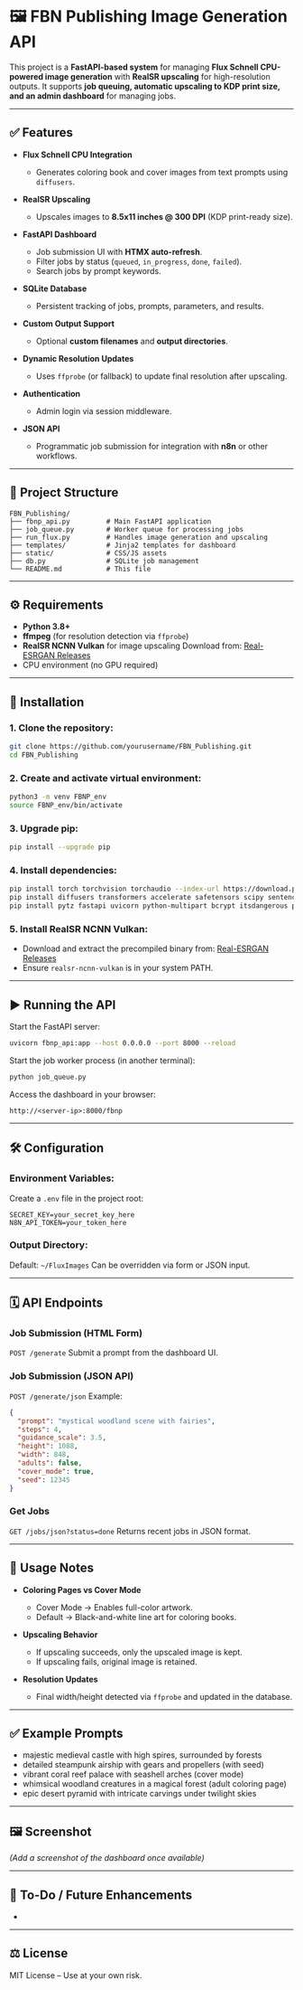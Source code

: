 # 🖼️ FBN Publishing Image Generation API

This project is a **FastAPI-based system** for managing **Flux Schnell CPU-powered image generation** with **RealSR upscaling** for high-resolution outputs. It supports **job queuing, automatic upscaling to KDP print size, and an admin dashboard** for managing jobs.

---

## ✅ Features

* **Flux Schnell CPU Integration**

  * Generates coloring book and cover images from text prompts using `diffusers`.
* **RealSR Upscaling**

  * Upscales images to **8.5x11 inches @ 300 DPI** (KDP print-ready size).
* **FastAPI Dashboard**

  * Job submission UI with **HTMX auto-refresh**.
  * Filter jobs by status (`queued`, `in_progress`, `done`, `failed`).
  * Search jobs by prompt keywords.
* **SQLite Database**

  * Persistent tracking of jobs, prompts, parameters, and results.
* **Custom Output Support**

  * Optional **custom filenames** and **output directories**.
* **Dynamic Resolution Updates**

  * Uses `ffprobe` (or fallback) to update final resolution after upscaling.
* **Authentication**

  * Admin login via session middleware.
* **JSON API**

  * Programmatic job submission for integration with **n8n** or other workflows.

---

## 📂 Project Structure

```
FBN_Publishing/
├── fbnp_api.py         # Main FastAPI application
├── job_queue.py        # Worker queue for processing jobs
├── run_flux.py         # Handles image generation and upscaling
├── templates/          # Jinja2 templates for dashboard
├── static/             # CSS/JS assets
├── db.py               # SQLite job management
└── README.md           # This file
```

---

## ⚙️ Requirements

* **Python 3.8+**
* **ffmpeg** (for resolution detection via `ffprobe`)
* **RealSR NCNN Vulkan** for image upscaling
  Download from: [Real-ESRGAN Releases](https://github.com/xinntao/Real-ESRGAN-ncnn-vulkan/releases)
* CPU environment (no GPU required)

---

## 🔧 Installation

### 1. Clone the repository:

```bash
git clone https://github.com/yourusername/FBN_Publishing.git
cd FBN_Publishing
```

### 2. Create and activate virtual environment:

```bash
python3 -m venv FBNP_env
source FBNP_env/bin/activate
```

### 3. Upgrade pip:

```bash
pip install --upgrade pip
```

### 4. Install dependencies:

```bash
pip install torch torchvision torchaudio --index-url https://download.pytorch.org/whl/cpu
pip install diffusers transformers accelerate safetensors scipy sentencepiece protobuf
pip install pytz fastapi uvicorn python-multipart bcrypt itsdangerous python-dotenv
```

### 5. Install RealSR NCNN Vulkan:

* Download and extract the precompiled binary from: [Real-ESRGAN Releases](https://github.com/xinntao/Real-ESRGAN-ncnn-vulkan/releases)
* Ensure `realsr-ncnn-vulkan` is in your system PATH.

---

## ▶️ Running the API

Start the FastAPI server:

```bash
uvicorn fbnp_api:app --host 0.0.0.0 --port 8000 --reload
```

Start the job worker process (in another terminal):

```bash
python job_queue.py
```

Access the dashboard in your browser:

```
http://<server-ip>:8000/fbnp
```

---

## 🛠️ Configuration

### Environment Variables:

Create a `.env` file in the project root:

```
SECRET_KEY=your_secret_key_here
N8N_API_TOKEN=your_token_here
```

### Output Directory:

Default: `~/FluxImages`
Can be overridden via form or JSON input.

---

## 🗓 API Endpoints

### Job Submission (HTML Form)

`POST /generate`
Submit a prompt from the dashboard UI.

### Job Submission (JSON API)

`POST /generate/json`
Example:

```json
{
  "prompt": "mystical woodland scene with fairies",
  "steps": 4,
  "guidance_scale": 3.5,
  "height": 1088,
  "width": 848,
  "adults": false,
  "cover_mode": true,
  "seed": 12345
}
```

### Get Jobs

`GET /jobs/json?status=done`
Returns recent jobs in JSON format.

---

## 🔖 Usage Notes

* **Coloring Pages vs Cover Mode**

  * Cover Mode → Enables full-color artwork.
  * Default → Black-and-white line art for coloring books.

* **Upscaling Behavior**

  * If upscaling succeeds, only the upscaled image is kept.
  * If upscaling fails, original image is retained.

* **Resolution Updates**

  * Final width/height detected via `ffprobe` and updated in the database.

---

## ✅ Example Prompts

* majestic medieval castle with high spires, surrounded by forests
* detailed steampunk airship with gears and propellers (with seed)
* vibrant coral reef palace with seashell arches (cover mode)
* whimsical woodland creatures in a magical forest (adult coloring page)
* epic desert pyramid with intricate carvings under twilight skies

---

## 🖼️ Screenshot

*(Add a screenshot of the dashboard once available)*

---

## 📌 To-Do / Future Enhancements

*

---

## ⚖️ License

MIT License – Use at your own risk.
